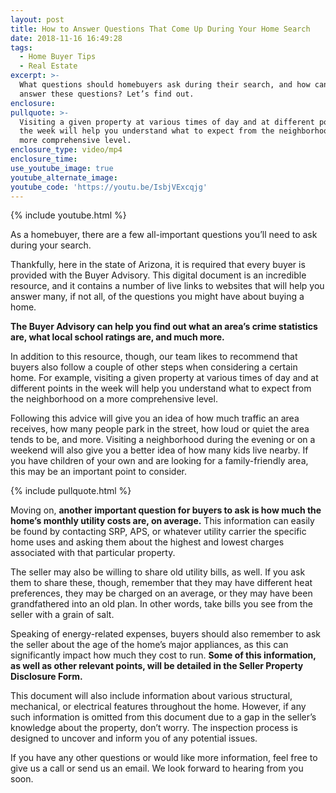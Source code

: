 ```yaml
---
layout: post
title: How to Answer Questions That Come Up During Your Home Search
date: 2018-11-16 16:49:28
tags:
  - Home Buyer Tips
  - Real Estate
excerpt: >-
  What questions should homebuyers ask during their search, and how can they
  answer these questions? Let’s find out.
enclosure:
pullquote: >-
  Visiting a given property at various times of day and at different points in
  the week will help you understand what to expect from the neighborhood on a
  more comprehensive level.
enclosure_type: video/mp4
enclosure_time:
use_youtube_image: true
youtube_alternate_image:
youtube_code: 'https://youtu.be/IsbjVExcqjg'
---
```


{% include youtube.html %}

As a homebuyer, there are a few all-important questions you’ll need to ask during your search.&nbsp;

Thankfully, here in the state of Arizona, it is required that every buyer is provided with the Buyer Advisory. This digital document is an incredible resource, and it contains a number of live links to websites that will help you answer many, if not all, of the questions you might have about buying a home.&nbsp;

**The Buyer Advisory can help you find out what an area’s crime statistics are, what local school ratings are, and much more.&nbsp;**

In addition to this resource, though, our team likes to recommend that buyers also follow a couple of other steps when considering a certain home. For example, visiting a given property at various times of day and at different points in the week will help you understand what to expect from the neighborhood on a more comprehensive level.&nbsp;

Following this advice will give you an idea of how much traffic an area receives, how many people park in the street, how loud or quiet the area tends to be, and more. Visiting a neighborhood during the evening or on a weekend will also give you a better idea of how many kids live nearby. If you have children of your own and are looking for a family-friendly area, this may be an important point to consider.

{% include pullquote.html %}

Moving on, **another important question for buyers to ask is how much the home’s monthly utility costs are, on average.** This information can easily be found by contacting SRP, APS, or whatever utility carrier the specific home uses and asking them about the highest and lowest charges associated with that particular property.&nbsp;

The seller may also be willing to share old utility bills, as well. If you ask them to share these, though, remember that they may have different heat preferences, they may be charged on an average, or they may have been grandfathered into an old plan. In other words, take bills you see from the seller with a grain of salt.&nbsp;

Speaking of energy-related expenses, buyers should also remember to ask the seller about the age of the home’s major appliances, as this can significantly impact how much they cost to run. **Some of this information, as well as other relevant points, will be detailed in the Seller Property Disclosure Form.&nbsp;**

This document will also include information about various structural, mechanical, or electrical features throughout the home. However, if any such information is omitted from this document due to a gap in the seller’s knowledge about the property, don’t worry. The inspection process is designed to uncover and inform you of any potential issues.&nbsp;

If you have any other questions or would like more information, feel free to give us a call or send us an email. We look forward to hearing from you soon.